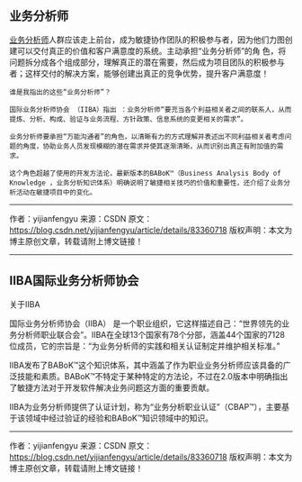 







## 业务分析师

[业务分析师](https://blog.csdn.net/yijianfengyu/article/details/83360718)人群应该走上前台，成为敏捷协作团队的积极参与者，因为他们力图创建可以交付真正的价值和客户满意度的系统。主动承担“业务分析师”的角 色，将 问题拆分成各个组成部分，理解真正的潜在需要，然后成为项目团队的积极参与者；这样交付的解决方案，能够创建出真正的竞争优势，提升客户满意度！

    谁是我指出的这些“业务分析师”？
    
    国际业务分析师协会 （IIBA）指出 ：业务分析师“要充当各个利益相关者之间的联系人，从而提炼、分析、构成、验证与业务流程、方针政策、信息系统的变更相关的需求”。
    
    业务分析师要承担“万能沟通者”的角色，以清晰有力的方式理解并表述出不同利益相关者考虑问题的角度，协助业务人员发现模糊的潜在需求并使其逐渐清晰，从而识别出真正有附加值的需求。
    
    这个角色超越了使用的开发方法论，最新版本的BABoK™（Business Analysis Body of Knowledge ，业务分析知识体系）明确说明了敏捷相关技巧的价值和重要性，还介绍了业务分析活动在敏捷项目中的变化。
---------------------
作者：yijianfengyu 
来源：CSDN 
原文：https://blog.csdn.net/yijianfengyu/article/details/83360718 
版权声明：本文为博主原创文章，转载请附上博文链接！

---

##	IIBA国际业务分析师协会

关于IIBA

国际业务分析师协会（IIBA） 是一个职业组织，它这样描述自己：“世界领先的业务分析师职业联合会”。IIBA在全球13个国家有78个分部，涵盖44个国家的7128位成员，它的宗旨是：“为业务分析师的实践和相关认证制定并维护相关标准。”

IIBA发布了BABoK™这个知识体系，其中涵盖了作为职业业务分析师应该具备的广泛技能和素质。BABoK™不特定于某种特定的方法论，不过在2.0版本中明确指出了敏捷方法对于开发软件解决业务问题这方面的重要贡献。


IIBA为业务分析师提供了认证计划，称为“业务分析职业认证”（CBAP™），主要基于该领域中经过验证的经验和BABoK™知识领域中的知识。

---------------------
作者：yijianfengyu 
来源：CSDN 
原文：https://blog.csdn.net/yijianfengyu/article/details/83360718 
版权声明：本文为博主原创文章，转载请附上博文链接！
